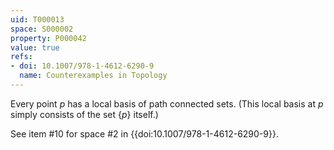 ```yaml
---
uid: T000013
space: S000002
property: P000042
value: true
refs:
- doi: 10.1007/978-1-4612-6290-9
  name: Counterexamples in Topology
---
```


Every point $p$ has a local basis of path connected sets. (This local basis at $p$ simply consists of the set $\{p\}$ itself.)

See item #10 for space #2 in {{doi:10.1007/978-1-4612-6290-9}}.
